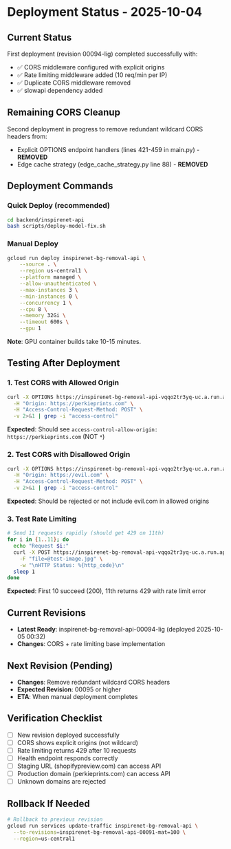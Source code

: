 # Deployment Status - 2025-10-04

## Current Status
First deployment (revision 00094-lig) completed successfully with:
- ✅ CORS middleware configured with explicit origins
- ✅ Rate limiting middleware added (10 req/min per IP)
- ✅ Duplicate CORS middleware removed
- ✅ slowapi dependency added

## Remaining CORS Cleanup
Second deployment in progress to remove redundant wildcard CORS headers from:
- Explicit OPTIONS endpoint handlers (lines 421-459 in main.py) - **REMOVED**
- Edge cache strategy (edge_cache_strategy.py line 88) - **REMOVED**

## Deployment Commands

### Quick Deploy (recommended)
```bash
cd backend/inspirenet-api
bash scripts/deploy-model-fix.sh
```

### Manual Deploy
```bash
gcloud run deploy inspirenet-bg-removal-api \
    --source . \
    --region us-central1 \
    --platform managed \
    --allow-unauthenticated \
    --max-instances 3 \
    --min-instances 0 \
    --concurrency 1 \
    --cpu 8 \
    --memory 32Gi \
    --timeout 600s \
    --gpu 1
```

**Note**: GPU container builds take 10-15 minutes.

## Testing After Deployment

### 1. Test CORS with Allowed Origin
```bash
curl -X OPTIONS https://inspirenet-bg-removal-api-vqqo2tr3yq-uc.a.run.app/api/v2/process-with-effects \
  -H "Origin: https://perkieprints.com" \
  -H "Access-Control-Request-Method: POST" \
  -v 2>&1 | grep -i "access-control"
```

**Expected**: Should see `access-control-allow-origin: https://perkieprints.com` (NOT `*`)

### 2. Test CORS with Disallowed Origin
```bash
curl -X OPTIONS https://inspirenet-bg-removal-api-vqqo2tr3yq-uc.a.run.app/api/v2/process-with-effects \
  -H "Origin: https://evil.com" \
  -H "Access-Control-Request-Method: POST" \
  -v 2>&1 | grep -i "access-control"
```

**Expected**: Should be rejected or not include evil.com in allowed origins

### 3. Test Rate Limiting
```bash
# Send 11 requests rapidly (should get 429 on 11th)
for i in {1..11}; do
  echo "Request $i:"
  curl -X POST https://inspirenet-bg-removal-api-vqqo2tr3yq-uc.a.run.app/api/v2/process \
    -F "file=@test-image.jpg" \
    -w "\nHTTP Status: %{http_code}\n"
  sleep 1
done
```

**Expected**: First 10 succeed (200), 11th returns 429 with rate limit error

## Current Revisions
- **Latest Ready**: inspirenet-bg-removal-api-00094-lig (deployed 2025-10-05 00:32)
- **Changes**: CORS + rate limiting base implementation

## Next Revision (Pending)
-  **Changes**: Remove redundant wildcard CORS headers
- **Expected Revision**: 00095 or higher
- **ETA**: When manual deployment completes

## Verification Checklist
- [ ] New revision deployed successfully
- [ ] CORS shows explicit origins (not wildcard)
- [ ] Rate limiting returns 429 after 10 requests
- [ ] Health endpoint responds correctly
- [ ] Staging URL (shopifypreview.com) can access API
- [ ] Production domain (perkieprints.com) can access API
- [ ] Unknown domains are rejected

## Rollback If Needed
```bash
# Rollback to previous revision
gcloud run services update-traffic inspirenet-bg-removal-api \
  --to-revisions=inspirenet-bg-removal-api-00091-mat=100 \
  --region=us-central1
```

